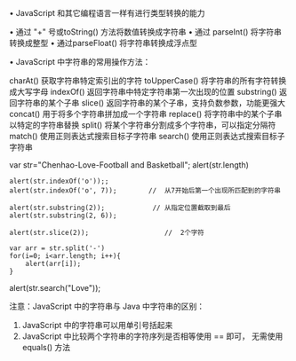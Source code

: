 

•   JavaScript 和其它编程语言一样有进行类型转换的能力

•   通过 "+"  号或toString() 方法将数值转换成字符串
•   通过 parseInt() 将字符串转换成整型
•   通过parseFloat() 将字符串转换成浮点型


•   JavaScript 中字符串的常用操作方法：

charAt()                                    获取字符串特定索引出的字符
toUpperCase()                          将字符串的所有字符转换成大写字母
indexOf()                                  返回字符串中特定字符串第一次出现的位置
substring()                                返回字符串的某个子串
slice()                                        返回字符串的某个子串，支持负数参数，功能更强大
concat()                                    用于将多个字符串拼加成一个字符串
replace()                                    将字符串中的某个子串以特定的字符串替换
split()                                         将某个字符串分割成多个字符串，可以指定分隔符
match()                                     使用正则表达式搜索目标子字符串
search()                                     使用正则表达式搜索目标子字符串





<script   type="text/javascript">
var a = 3;
var b = 10;
var c = a.toString();
var d = b + c;
alert(d);
</script>        


<script type="text/javascript">
document.write(parseInt('67red') + "<br>");
document.write(parseInt("53.5") + "<br>");
document.write(parseInt("0xC") + "<br>");   // 直接进制转换
document.write(parseInt("haogeshuai") + "<br>");       
</script>


<script type="text/javascript">
document.write(parseFloat('35chen') + "<br>");
document.write(parseFloat("0xA") + "<br>");
document.write(parseFloat("435.53") + "<br>");   // 直接进制转换
document.write(parseFloat("435.53.1242") + "<br>");       
document.write(parseFloat("haogeshuai") + "<br>");       
</script>




var str="Chenhao-Love-Football and Basketball";
alert(str.length)

	alert(str.indexOf('o'));;
	alert(str.indexOf('o', 7));        //  从7开始后第一个出现所匹配到的字符串

	alert(str.substring(2));            // 从指定位置截取到最后
	alert(str.substring(2, 6));

	alert(str.slice(2));                   //  2个字符

	var arr = str.split('-')
	for(i=0; i<arr.length; i++){
		alert(arr[i]);
	}

alert(str.search("Love"));

注意：JavaScript 中的字符串与 Java 中字符串的区别：
1.  JavaScript 中的字符串可以用单引号括起来
2.  JavaScript 中比较两个字符串的字符序列是否相等使用 == 即可， 无需使用 equals() 方法

